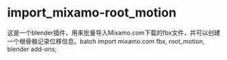 # import_mixamo-root_motion
这是一个blender插件，用来批量导入Mixamo.com下载的fbx文件，并可以创建一个根骨骼记录位移信息。batch import mixamo.com fbx, root_motion, blender add-ons;
